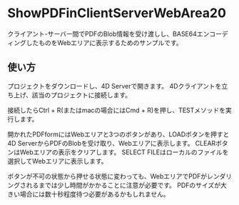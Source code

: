 # ShowPDFinClientServerWebArea20

クライアント-サーバー間でPDFのBlob情報を受け渡しし、BASE64エンコーディングしたものをWebエリアに表示するためのサンプルです。

## 使い方

プロジェクトをダウンロードし、4D Serverで開きます。
4Dクライアントを立ち上げ、該当のプロジェクトに接続します。

接続したらCtrl + R(またはmacの場合にはCmd + R)を押し、TESTメソッドを実行します。

開かれたPDFformにはWebエリアと3つのボタンがあり、LOADボタンを押すと4D ServerからPDFのBlobを受け取り、Webエリアに表示します。
CLEARボタンはWebエリアの表示をクリアします。
SELECT FILEはローカルのファイルを選択してWebエリアに表示します。

ボタンが不可の状態から押せる状態に変わっても、WebエリアでPDFがレンダリングされるまでは少し時間がかかることに注意が必要です。
PDFのサイズが大きい場合には数十秒程度待つ必要があるかもしれません。
